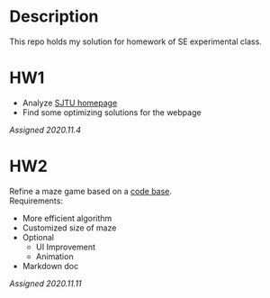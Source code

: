 # Description
This repo holds my solution for homework of SE experimental class.<br/>

# HW1
* Analyze [SJTU homepage](https://www.sjtu.edu.cn/)
* Find some optimizing solutions for the webpage

*Assigned 2020.11.4*<br/>


# HW2 
Refine a maze game based on a [code base](https://github.com/zilinglius/maze).<br/>
Requirements:
* More efficient algorithm
* Customized size of maze
* Optional
  * UI Improvement
  * Animation
* Markdown doc
  
*Assigned 2020.11.11*<br/>


